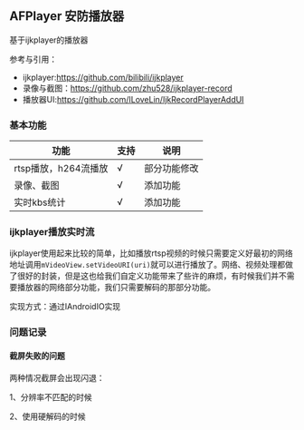 ## AFPlayer 安防播放器

基于ijkplayer的播放器

参考与引用：

- ijkplayer:https://github.com/bilibili/ijkplayer
- 录像与截图：https://github.com/zhu528/ijkplayer-record
- 播放器UI:https://github.com/ILoveLin/IjkRecordPlayerAddUI

### 基本功能

| 功能                 | 支持 | 说明         |
| -------------------- | ---- | ------------ |
| rtsp播放，h264流播放 | √    | 部分功能修改 |
| 录像、截图           | √    | 添加功能     |
| 实时kbs统计          | √    | 添加功能     |

### ijkplayer播放实时流

ijkplayer使用起来比较的简单，比如播放rtsp视频的时候只需要定义好最初的网络地址调用`mVideoView.setVideoURI(uri)`就可以进行播放了。网络、视频处理都做了很好的封装，但是这也给我们自定义功能带来了些许的麻烦，有时候我们并不需要播放器的网络部分功能，我们只需要解码的那部分功能。

实现方式：通过IAndroidIO实现

### 问题记录

#### 截屏失败的问题

两种情况截屏会出现闪退：

1、分辨率不匹配的时候

2、使用硬解码的时候